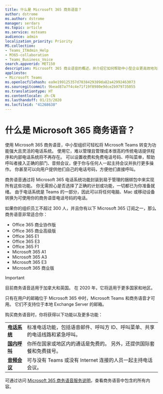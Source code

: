 ```yaml
---
title: 什么是 Microsoft 365 商务语音？
author: dstrome
ms.author: dstrome
manager: serdars
ms.topic: article
ms.service: msteams
audience: admin
localization_priority: Priority
MS.collection:
- Teams_ITAdmin_Help
- M365-collaboration
- Teams_Business_Voice
search.appverid: MET150
description: Microsoft 365 商业语音的概述，并介绍它如何帮助中小型企业更高效地沟通。
appliesto:
- Microsoft Teams
ms.openlocfilehash: ea9e199125357d7038429389da82a42992463073
ms.sourcegitcommit: 9bead87a7f4c4e71f19f8980e9dce2b979735055
ms.translationtype: HT
ms.contentlocale: zh-CN
ms.lasthandoff: 01/23/2020
ms.locfileid: "41268638"
---
```

# <a name="what-is-microsoft-365-business-voice"></a>什么是 Microsoft 365 商务语音？

使用 Microsoft 365 商务语音，中小型组织可轻松将 Microsoft Teams 转变为功能强大且灵活的电话系统。 使用它，难以管理且管理成本很高的传统电话提供程序和内部电话系统将不再存在。 可以设置收费和免费电话号码、呼叫菜单，帮助呼叫者接入正确的部门、音频会议，便于你与任何人一起主持会议并执行更多操作。 你甚至可以向用户提供他们自己的电话号码，方便他们直接呼叫。

商务语音通过将 Microsoft 365 电话系统功能封装到易于管理的捆绑包中来实现所有这些功能。 你无需担心是否选择了正确的计划或功能，一切都已为你准备就绪。 由于电话系统是 Teams 的一部分，因此可以将任何电脑、Mac 或移动设备转换为可使用你的商务语音电话号码的电话。

如果你的组织员工不超过 300 人，并且你有以下 Microsoft 365 订阅之一，那么商务语音非常适合你：

* Office 365 商业协作版
* Office 365 商业高级版
* Office 365 E1
* Office 365 E3
* Office 365 F1
* Microsoft 365 A1
* Microsoft 365 A3
* Microsoft 365 E3
* Microsoft 365 商业版

> [!IMPORTANT]
> 目前商务语音适用于加拿大和英国。 在 2020 年，它将适用于更多国家和地区。
>
> 只有在用户的邮箱位于 Microsoft 365 中时，Microsoft Teams 和商务语音才可用。  它们不支持位于本地 Exchange Server 的邮箱。

购买商务语音时，你将获得以下功能以及更多功能：

<table>
    <tr>
        <td><b><a href="/microsoftteams/what-is-phone-system-in-office-365">电话系统</a></b>
        </td>
        <td>标准电话功能，包括语音邮件、呼叫方 ID、呼叫菜单、共享的电话线路和紧急呼叫。
        </td>
    </tr>
<tr>
        <td><b><a href="/microsoftteams/calling-plan-landing-page">国内呼叫</a></b>
        </td>
        <td>你所在国家或地区内的通话是免费的。 另外，还提供国际套餐和免费拨号。
        </td>
    </tr>
    <tr>
        <td><b><a href="/microsoftteams/audio-conferencing-in-office-365">音频会议</a></b>
        </td>
        <td>可与没有 Teams 或没有 Internet 连接的人员一起主持电话会议。
        </td>
    </tr>
</table>

可通过访问 [Microsoft 365 商务语音服务说明](https://docs.microsoft.com/office365/servicedescriptions/microsoft-365-business-voice-service-description)，查看商务语音中包含的所有内容。
